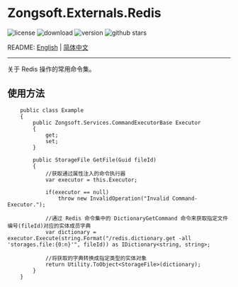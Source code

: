 ﻿# Zongsoft.Externals.Redis

![license](https://img.shields.io/github/license/Zongsoft/Zongsoft.Externals.Redis) ![download](https://img.shields.io/nuget/dt/Zongsoft.Externals.Redis) ![version](https://img.shields.io/github/v/release/Zongsoft/Zongsoft.Externals.Redis?include_prereleases) ![github stars](https://img.shields.io/github/stars/Zongsoft/Zongsoft.Externals.Redis?style=social)

README: [English](https://github.com/Zongsoft/Zongsoft.Externals.Redis/blob/master/README.md) | [简体中文](https://github.com/Zongsoft/Zongsoft.Externals.Redis/blob/master/README-zh_CN.md)

-----

关于 Redis 操作的常用命令集。


## 使用方法

```
	public class Example
	{
		public Zongsoft.Services.CommandExecutorBase Executor
		{
			get;
			set;
		}

		public StorageFile GetFile(Guid fileId)
		{
			//获取通过属性注入的命令执行器
			var executor = this.Executor;

			if(executor == null)
				throw new InvalidOperation("Invalid Command-Executor.");

			//通过 Redis 命令集中的 DictionaryGetCommand 命令来获取指定文件编号(fileId)对应的实体成员字典
			var dictionary = executor.Execute(string.Format("/redis.dictionary.get -all 'storages.file:{0:n}'", fileId)) as IDictionary<string, string>;

			//将获取的字典转换成指定类型的实体对象
			return Utility.ToObject<StorageFile>(dictionary);
		}
	}
```
